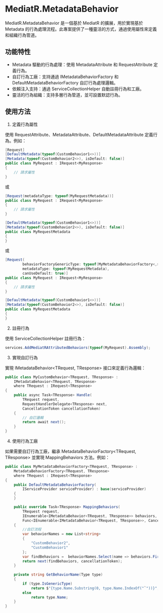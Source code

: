 # MediatR.MetadataBehavior

MediatR.MetadataBehavior 是一個基於 MediatR 的擴展，用於實現基於 Metadata 的行為處理流程。此專案提供了一種靈活的方式，通過使用屬性來定義和組織行為管道。

## 功能特性

- Metadata 驅動的行為處理：使用 MetadataAttribute 和 RequestAttribute 定義行為。
- 自訂行為工廠：支持通過 IMetadataBehaviorFactory 和 DefaultMetadataBehaviorFactory 自訂行為處理邏輯。
- 依賴注入支持：通過 ServiceCollectionHelper 自動註冊行為和工廠。
- 靈活的行為組織：支持多層行為管道，並可設置默認行為。

## 使用方法

1. 定義行為屬性

使用 RequestAttribute、MetadataAttribute、DefaultMetadataAttribute 定義行為。例如：

```csharp
[Request]
[DefaultMetadata(typeof(CustomBehavior1<>))]
[Metadata(typeof(CustomBehavior2<>), isDefault: false)]
public class MyRequest : IRequest<MyResponse>
{
    // 請求屬性
}
```

或

```csharp
[Request(metadataType: typeof(MyRequestMetadata))]
public class MyRequest : IRequest<MyResponse>
{
    // 請求屬性
}

[DefaultMetadata(typeof(CustomBehavior1<>))]
[Metadata(typeof(CustomBehavior2<>), isDefault: false)]
public class MyRequestMetadata 
{
}
```
或

```csharp
[Request(
        behaviorFactoryGenericType: typeof(MyMetadataBehaviorFactory<,>),
        metadataType: typeof(MyRequestMetadata),
        canUseDefault: true)]
public class MyRequest : IRequest<MyResponse>
{
    // 請求屬性
}

[DefaultMetadata(typeof(CustomBehavior1<>))]
[Metadata(typeof(CustomBehavior2<>), isDefault: false)]
public class MyRequestMetadata 
{
}
```

2. 註冊行為

使用 ServiceCollectionHelper 註冊行為：

```csharp
services.AddMediatRAttributedBehaviors(typeof(MyRequest).Assembly);
```

3. 實現自訂行為

實現 IMetadataBehavior<TRequest, TResponse> 接口來定義行為邏輯：

```csharp
public class MyCustomBehavior<TRequest, TResponse> : 
    IMetadataBehavior<TRequest, TResponse>
    where TRequest : IRequest<TResponse>
{
    public async Task<TResponse> Handle(
        TRequest request, 
        RequestHandlerDelegate<TResponse> next, 
        CancellationToken cancellationToken)
    {
        // 自訂邏輯
        return await next();
    }
}
```

4. 使用行為工廠

如果需要自訂行為工廠，繼承 MetadataBehaviorFactory<TRequest, TResponse> 並實現 MappingBehaviors 方法。例如：

```csharp
public class MyMetadataBehaviorFactory<TRequest, TResponse> :
    MetadataBehaviorFactory<TRequest, TResponse>
    where TRequest : IRequest<TResponse>
{
    public DefaultMetadataBehaviorFactory(
        IServiceProvider serviceProvider) : base(serviceProvider)
    {
    }

    public override Task<TResponse> MappingBehaviors(
        TRequest request,
        IEnumerable<IMetadataBehavior<TRequest, TResponse>> behaviors,
        Func<IEnumerable<IMetadataBehavior<TRequest, TResponse>>, CancellationToken, Task<TResponse>> next, CancellationToken cancellationToken)
    {
        //自訂流程
        var behaviorNames = new List<string> 
        { 
            "CustomBehavior2",
            "CustomBehavior1"
        };
        var findBehaviors =  behaviorNames.Select(name => behaviors.FirstOrDefault(b => GetBehaviorName(b.GetType()) == name));
        return next(findBehaviors, cancellationToken);
    }    
    
    private string GetBehaviorName(Type type)
    {
        if (type.IsGenericType)
            return $"{type.Name.Substring(0, type.Name.IndexOf("`"))}";
        else
            return type.Name;
    }
}
```